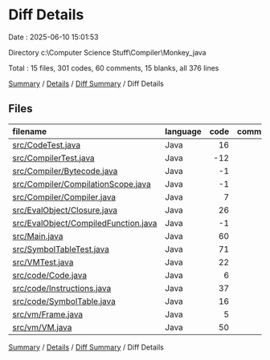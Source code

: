 # Diff Details

Date : 2025-06-10 15:01:53

Directory c:\\Computer Science Stuff\\Compiler\\Monkey_java

Total : 15 files,  301 codes, 60 comments, 15 blanks, all 376 lines

[Summary](results.md) / [Details](details.md) / [Diff Summary](diff.md) / Diff Details

## Files
| filename | language | code | comment | blank | total |
| :--- | :--- | ---: | ---: | ---: | ---: |
| [src/CodeTest.java](/src/CodeTest.java) | Java | 16 | 0 | 4 | 20 |
| [src/CompilerTest.java](/src/CompilerTest.java) | Java | -12 | 56 | -14 | 30 |
| [src/Compiler/Bytecode.java](/src/Compiler/Bytecode.java) | Java | -1 | 0 | 0 | -1 |
| [src/Compiler/CompilationScope.java](/src/Compiler/CompilationScope.java) | Java | -1 | 1 | -1 | -1 |
| [src/Compiler/Compiler.java](/src/Compiler/Compiler.java) | Java | 7 | 0 | 2 | 9 |
| [src/EvalObject/Closure.java](/src/EvalObject/Closure.java) | Java | 26 | 0 | 10 | 36 |
| [src/EvalObject/CompiledFunction.java](/src/EvalObject/CompiledFunction.java) | Java | -1 | 0 | -1 | -2 |
| [src/Main.java](/src/Main.java) | Java | 60 | 2 | 9 | 71 |
| [src/SymbolTableTest.java](/src/SymbolTableTest.java) | Java | 71 | -4 | 16 | 83 |
| [src/VMTest.java](/src/VMTest.java) | Java | 22 | 0 | 3 | 25 |
| [src/code/Code.java](/src/code/Code.java) | Java | 6 | 0 | 0 | 6 |
| [src/code/Instructions.java](/src/code/Instructions.java) | Java | 37 | 0 | 2 | 39 |
| [src/code/SymbolTable.java](/src/code/SymbolTable.java) | Java | 16 | 2 | 6 | 24 |
| [src/vm/Frame.java](/src/vm/Frame.java) | Java | 5 | 1 | 1 | 7 |
| [src/vm/VM.java](/src/vm/VM.java) | Java | 50 | 2 | -22 | 30 |

[Summary](results.md) / [Details](details.md) / [Diff Summary](diff.md) / Diff Details